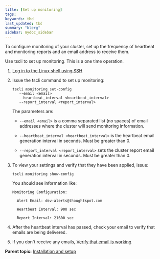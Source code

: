 ```yaml
---
title: [Set up monitoring]
tags: 
keywords: tbd
last_updated: tbd
summary: "blerg"
sidebar: mydoc_sidebar
---
```

To configure monitoring of your cluster, set up the frequency of heartbeat and monitoring reports and an email address to receive them.

Use tscli to set up monitoring. This is a one time operation.

1. [Log in to the Linux shell using SSH](logins.html#ssh-to-the-appliance).
2. Issue the tscli command to set up monitoring:

    ```
    tscli monitoring set-config
       --email <email>
       --heartbeat_interval <heartbeat_interval>
       --report_interval <report_interval>
    ```

    The parameters are:

    -   `--email <email>` is a comma separated list (no spaces) of email addresses where the cluster will send monitoring information.

    -   `--heartbeat_interval <heartbeat_interval>` is the heartbeat email generation interval in seconds. Must be greater than 0.

    -   `--report_interval <report_interval>` sets the cluster report email generation interval in seconds. Must be greater than 0.

3. To view your settings and verify that they have been applied, issue:

    ```
    tscli monitoring show-config
    ```

    You should see information like:

    ```
    Monitoring Configuration:

      Alert Email: dev-alerts@thoughtspot.com

      Heartbeat Interval: 900 sec

      Report Interval: 21600 sec
    ```

4. After the heartbeat interval has passed, check your email to verify that emails are being delivered.
5.   If you don't receive any emails, [Verify that email is working](setup_email.html#).

**Parent topic:** [Installation and setup](../../admin/setup/intro.html)
